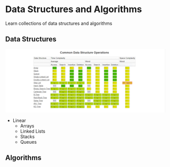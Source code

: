 # Data Structures and Algorithms

Learn collections of data structures and algorithms

## Data Structures

![DataStructuresComplexity](Assets/DataStructuresComplexity.png)

- Linear
    - Arrays
    - Linked Lists
    - Stacks
    - Queues

## Algorithms